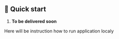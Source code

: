 ## 🚀 Quick start

1.  **To be delivered soon**

Here will be instruction how to run application localy

